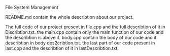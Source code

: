 File System Management

README.md contain the whole description about our project.

The full code of our project present in file.cpp and the full describtion of it in Discribtion.txt.
the main.cpp contain only the main function of our code and the describtion is above it.
body.cpp contain the body of our code and it describtion in body des2cribtion.txt.
the last part of our code present in last.cpp and the describtion of it in lastDescribtion.txt.


